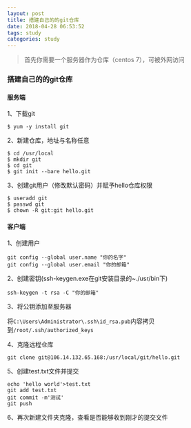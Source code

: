 ```yaml
---
layout: post
title: 搭建自己的的git仓库
date: 2018-04-28 06:53:52
tags: study
categories: study
---
```


>首先你需要一个服务器作为仓库（centos 7），可被外网访问

### 搭建自己的的git仓库

#### 服务端

1、下载git

```
$ yum -y install git   
```

2、新建仓库，地址与名称任意

```
$ cd /usr/local  
$ mkdir git  
$ cd git  
$ git init --bare hello.git  
```

3、创建git用户（修改默认密码）并赋予hello仓库权限

```
$ useradd git      
$ passwd git  
$ chown -R git:git hello.git  
```

<!-- more -->

#### 客户端

1、创建用户

```
git config --global user.name "你的名字"  
git config --global user.email "你的邮箱"  
```

2、创建密钥(ssh-keygen.exe在git安装目录的~./usr/bin下)

```
ssh-keygen -t rsa -C "你的邮箱"  
```

3、将公钥添加至服务器

将`C:\Users\Administrator\.ssh\id_rsa.pub`内容拷贝到`/root/.ssh/authorized_keys`

4、克隆远程仓库

`git clone git@106.14.132.65.168:/usr/local/git/hello.git`

5、创建test.txt文件并提交

```
echo 'hello world'>test.txt  
git add test.txt  
git commit -m'测试'  
git push  
```

6、再次新建文件夹克隆，查看是否能够收到刚才的提交文件

